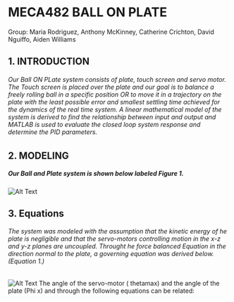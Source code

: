 # MECA482 BALL ON PLATE
Group: Maria Rodriguez, Anthony McKinney, Catherine Crichton, David Nguiffo, Aiden Williams


## 1. INTRODUCTION
###### Our Ball ON PLate system consists of plate, touch screen and servo motor. The Touch screen is placed over the plate and our goal is to balance a freely rolling ball in a specific position OR to move it in a trajectory on the plate with the least possible error and smallest settling time achieved for the dynamics of the real time system.  A linear mathematical model of the system is derived to find the relationship between input and output and MATLAB is used to evaluate the closed loop system response and determine the PID parameters. 
## 2. MODELING
##### Our Ball and Plate system is shown below labeled Figure 1.
![Alt Text](https://user-images.githubusercontent.com/75716205/102707421-9daad400-424f-11eb-8677-3b076ca3c2f3.png)
##  3. Equations
###### The system was modeled with the assumption that the kinetic energy of he plate is negligible and that the servo-motors controlling motion in the x-z and y-z planes are uncoupled. Throught he force balanced Equation in the direction normal to the plate, a governing equation was derived below. (Equation 1.)
![Alt Text](https://user-images.githubusercontent.com/75716205/102708141-9090e380-4255-11eb-8bba-21f7c3c5faf1.png)
The angle of the servo-motor ( thetamax) and the angle of the plate (Phi x) and through the following equations can be related: 



 
